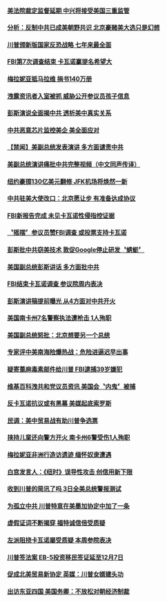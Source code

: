 #### [美法院裁定监督延期 中兴将接受美国三重监管](../pages/news203/a1394101.md) 

#### [分析：反制中共已成美朝野共识 北京豪赌美大选只是幻想](../pages/news203/a1394071.md) 

#### [川普颁新版国家反恐战略 七年来最全面](../pages/news203/a1394111.md) 

#### [FBI第7次调查结束 卡瓦诺赢提名希望大](../pages/news203/a1394112.md) 

#### [梅拉妮亚抵马拉维 捐书140万册](../pages/news203/a1394093.md) 

#### [洩露资讯者入室被抓 威胁公开参议员孩子信息](../pages/news203/a1394118.md) 

#### [彭斯演说全面揭中共 透析美中真实关系](../pages/news203/a1394117.md) 

#### [中共恶意芯片监控美企 美全面应对](../pages/news203/a1394110.md) 

#### [【禁闻】美副总统发表演讲 多方面谴责中共](../pages/news203/a1394105.md) 

#### [美副总统演讲痛批中共完整视频（中文同声传译）](../pages/news203/a1394065.md) 

#### [纽约豪掷130亿美元翻修 JFK机场将焕然一新](../pages/news203/a1394100.md) 

#### [中共驻美大使改口：北京愿让步 有准备达成协议](../pages/news203/a1394058.md) 

#### [FBI新报告完成  未见卡瓦诺性侵指控证据](../pages/news203/a1394096.md) 

#### [〝摇摆〞参议员赞FBI调查 或投票支持卡瓦诺](../pages/news203/a1394094.md) 

#### [彭斯批中共窃美技术 敦促Google停止研发〝蜻蜓〞](../pages/news203/a1394080.md) 

#### [美国副总统彭斯讲话 多方面批中共](../pages/news203/a1394063.md) 

#### [FBI结束卡瓦诺调查 参议院周内表决](../pages/news203/a1394062.md) 

#### [彭斯演讲稿提前曝光 从4方面对中共开火](../pages/news203/a1394060.md) 

#### [美国南卡州7名警察执法遭枪击  1人殉职](../pages/news203/a1394056.md) 

#### [美国副总统怒批：北京想要另一个总统](../pages/news203/a1394027.md) 

#### [专家评中美南海险爆热战：危险进逼迟早出事](../pages/news203/a1393991.md) 

#### [疑寄蓖麻毒素邮件给川普 FBI逮捕39岁嫌犯](../pages/news203/a1394046.md) 

#### [维基百科洩共和党议员资讯 美国会〝内鬼〞被捕](../pages/news203/a1393987.md) 

#### [反卡瓦诺抗议或有黑幕 美媒起底索罗斯](../pages/news203/a1393976.md) 

#### [民调：美中贸易战有助川普争选票](../pages/news203/a1393986.md) 

#### [挟持儿童还向警方开火 南卡州6警受伤1人殉职](../pages/news203/a1393992.md) 

#### [梅拉妮亚非洲行造访遗迹 缅怀奴隶遭遇](../pages/news203/a1393960.md) 

#### [白宫发言人：《纽时》误导性攻击 创信用新下限](../pages/news203/a1393983.md) 

#### [收到川普的简讯了吗 3日全美总统警报测试](../pages/news203/a1393966.md) 

#### [为孤立中共 川普特意在美墨加协定中加了一条](../pages/news203/a1393946.md) 

#### [虚假证词不断揭穿 福特诚信倍受质疑](../pages/news203/a1393978.md) 

#### [左派阻挠卡瓦诺屡受质疑 本周参院表决](../pages/news203/a1393973.md) 

#### [川普签法案 EB-5投资移民签证延至12月7日](../pages/news203/a1393969.md) 

#### [促成北美贸易新协定 英媒：川普女婿建头功](../pages/news203/a1393965.md) 

#### [出访东亚四国 美国务卿：不放松对朝经济制裁](../pages/news203/a1393962.md) 

